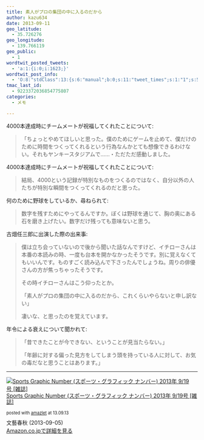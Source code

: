```yaml
---
title: 素人がプロの集団の中に入るのだから
author: kazu634
date: 2013-09-11
geo_latitude:
  - 35.726276
geo_longitude:
  - 139.766119
geo_public:
  - 1
wordtwit_posted_tweets:
  - 'a:1:{i:0;i:1623;}'
wordtwit_post_info:
  - 'O:8:"stdClass":13:{s:6:"manual";b:0;s:11:"tweet_times";s:1:"1";s:5:"delay";s:1:"0";s:7:"enabled";s:1:"1";s:10:"separation";i:60;s:7:"version";s:3:"3.0";s:14:"tweet_template";b:0;s:6:"status";i:2;s:6:"result";a:0:{}s:13:"tweet_counter";i:2;s:13:"tweet_log_ids";a:1:{i:0;i:1623;}s:9:"hash_tags";a:0:{}s:8:"accounts";a:1:{i:0;s:7:"kazu634";}}'
tmac_last_id:
  - 9223372036854775807
categories:
  - メモ

---
```

4000本達成時にチームメートが祝福してくれたことについて:

> 「ちょっとやめてほしいと思った。僕のためにゲームを止めて、僕だけのために時間をつくってくれるという行為なんかとても想像できるわけない。それもヤンキースタジアムで……・ただただ感動しました。

4000本達成時にチームメートが祝福してくれたことについて:

> 結局、4000という記録が特別なものをつくるのではなく、自分以外の人たちが特別な瞬間をつくってくれるのだと思った。

何のために野球をしているか、尋ねられて:

> 数字を残すためにやってるんですか。ぼくは野球を通じて、胸の奥にある石を磨き上げたい。数字だけ残っても意味ないと思う。

古畑任三郎に出演した際の出来事:

> 僕は立ち会っていないので後から聞いた話なんですけど、イチローさんは本番の本読みの時、一度も台本を開かなかったそうです。別に覚えなくてもいいんです。ものすごく読み込んで下さったんでしょうね。周りの俳優さんの方が焦っちゃったそうです。
> 
> その時イチローさんはこう仰ったとか。
> 
> 「素人がプロの集団の中に入るのだから、これくらいやらないと申し訳ない」
> 
> 凄いな、と思ったのを覚えています。

年令による衰えについて聞かれて:

> 「昔できたことが今できない、ということが見当たらない。」
> 
> 「年齢に対する偏った見方をしてしまう頭を持っている人に対して、お気の毒だなと思うことはあります。」

* * *

<div class="amazlet-box" style="margin-bottom: 0px;">
<div class="amazlet-image" style="float: left; margin: 0px 12px 1px 0px;">
<a href="https://www.amazon.co.jp/exec/obidos/ASIN/B00ENMGQQI/simsnes-22/ref=nosim/" onclick="__gaTracker('send', 'event', 'outbound-article', 'https://www.amazon.co.jp/exec/obidos/ASIN/B00ENMGQQI/simsnes-22/ref=nosim/', '');" target="_blank" name="amazletlink"><img style="border: none;" alt="Sports Graphic Number (スポーツ・グラフィック ナンバー) 2013年 9/19号 [雑誌]" src="https://images-na.ssl-images-amazon.com/images/I/51EO2zDMhfL._SL160_.jpg" /></a>
</div>
  
<div class="amazlet-info" style="line-height: 120%; margin-bottom: 10px;">
<div class="amazlet-name" style="margin-bottom: 10px; line-height: 120%;">
<p>
<a href="https://www.amazon.co.jp/exec/obidos/ASIN/B00ENMGQQI/simsnes-22/ref=nosim/" onclick="__gaTracker('send', 'event', 'outbound-article', 'https://www.amazon.co.jp/exec/obidos/ASIN/B00ENMGQQI/simsnes-22/ref=nosim/', 'Sports Graphic Number (スポーツ・グラフィック ナンバー) 2013年 9/19号 [雑誌]');" target="_blank" name="amazletlink">Sports Graphic Number (スポーツ・グラフィック ナンバー) 2013年 9/19号 [雑誌]</a>
</p>
      
<div class="amazlet-powered-date" style="font-size: 80%; margin-top: 5px; line-height: 120%;">
        posted with <a href="http://www.amazlet.com/" onclick="__gaTracker('send', 'event', 'outbound-article', 'http://www.amazlet.com/', 'amazlet');" title="amazlet"  target="_blank">amazlet</a> at 13.09.13
</div>
</div>
    
<div class="amazlet-detail">
      文藝春秋 (2013-09-05)
</div>
    
<div class="amazlet-sub-info" style="float: left;">
<div class="amazlet-link" style="margin-top: 5px;">
<a href="https://www.amazon.co.jp/exec/obidos/ASIN/B00ENMGQQI/simsnes-22/ref=nosim/" onclick="__gaTracker('send', 'event', 'outbound-article', 'https://www.amazon.co.jp/exec/obidos/ASIN/B00ENMGQQI/simsnes-22/ref=nosim/', 'Amazon.co.jpで詳細を見る');" target="_blank" name="amazletlink">Amazon.co.jpで詳細を見る</a>
</div>
</div>
</div>
  
<div class="amazlet-footer" style="clear: left;">
</div>
</div>
